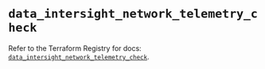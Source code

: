 # `data_intersight_network_telemetry_check`

Refer to the Terraform Registry for docs: [`data_intersight_network_telemetry_check`](https://registry.terraform.io/providers/ciscodevnet/intersight/1.0.71/docs/data-sources/network_telemetry_check).

